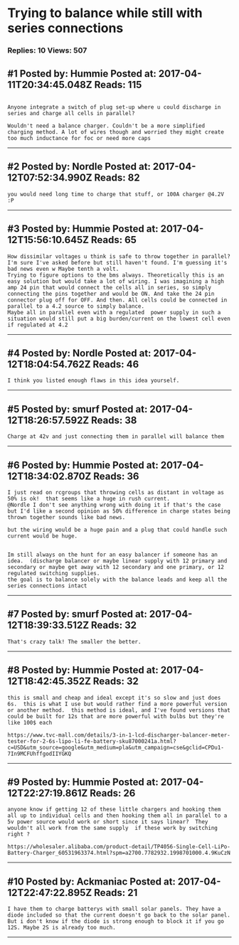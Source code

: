 # Trying to balance while still with series connections

### Replies: 10 Views: 507

## \#1 Posted by: Hummie Posted at: 2017-04-11T20:34:45.048Z Reads: 115

```

Anyone integrate a switch of plug set-up where u could discharge in series and charge all cells in parallel?

Wouldn't need a balance charger. Couldn't be a more simplified charging method. A lot of wires though and worried they might create too much inductance for foc or need more caps
```

---
## \#2 Posted by: Nordle Posted at: 2017-04-12T07:52:34.990Z Reads: 82

```
you would need long time to charge that stuff, or 100A charger @4.2V :P
```

---
## \#3 Posted by: Hummie Posted at: 2017-04-12T15:56:10.645Z Reads: 65

```
How dissimilar voltages u think is safe to throw together in parallel?  I'm sure I've asked before but still haven't found. I'm guessing it's bad news even w Maybe tenth a volt.  
Trying to figure options to the bms always. Theoretically this is an easy solution but would take a lot of wiring. I was imagining a high amp 24 pin that would connect the cells all in series, so simply connecting the pins together and would be ON. And take the 24 pin connector plug off for OFF. And then. All cells could be connected in parallel to a 4.2 source to simply balance.  
Maybe all in parallel even with a regulated  power supply in such a situation would still put a big burden/current on the lowest cell even if regulated at 4.2
```

---
## \#4 Posted by: Nordle Posted at: 2017-04-12T18:04:54.762Z Reads: 46

```
I think you listed enough flaws in this idea yourself.
```

---
## \#5 Posted by: smurf Posted at: 2017-04-12T18:26:57.592Z Reads: 38

```
Charge at 42v and just connecting them in parallel will balance them
```

---
## \#6 Posted by: Hummie Posted at: 2017-04-12T18:34:02.870Z Reads: 36

```
I just read on rcgroups that throwing cells as distant in voltage as 50% is ok!  that seems like a huge in rush current.  
@Nordle I don't see anything wrong with doing it if that's the case but I'd like a second opinion as 50% difference in charge states being thrown together sounds like bad news.

but the wiring would be a huge pain and a plug that could handle such current would be huge.


Im still always on the hunt for an easy balancer if someone has an idea.  (discharge balancer or maybe linear supply with 12 primary and secondary or maybe get away with 12 secondary and one primary, or 12 regulated switching supplies.  
the goal is to balance solely with the balance leads and keep all the series connections intact
```

---
## \#7 Posted by: smurf Posted at: 2017-04-12T18:39:33.512Z Reads: 32

```
That's crazy talk! The smaller the better.
```

---
## \#8 Posted by: Hummie Posted at: 2017-04-12T18:42:45.352Z Reads: 32

```
this is small and cheap and ideal except it's so slow and just does 6s.  this is what I use but would rather find a more powerful version or another method.  this method is ideal, and I've found versions that could be built for 12s that are more powerful with bulbs but they're like 100$ each

https://www.tvc-mall.com/details/3-in-1-lcd-discharger-balancer-meter-tester-for-2-6s-lipo-li-fe-battery-sku87000241a.html?c=USD&utm_source=google&utm_medium=pla&utm_campaign=cse&gclid=CPDu1-7In9MCFUhffgodIIYGKQ
```

---
## \#9 Posted by: Hummie Posted at: 2017-04-12T22:27:19.861Z Reads: 26

```
anyone know if getting 12 of these little chargers and hooking them all up to individual cells and then hooking them all in parallel to a 5v power source would work or short since it says linear?  They wouldn't all work from the same supply  if these work by switching right ?

https://wholesaler.alibaba.com/product-detail/TP4056-Single-Cell-LiPo-Battery-Charger_60531963374.html?spm=a2700.7782932.1998701000.4.9KuCzN
```

---
## \#10 Posted by: Ackmaniac Posted at: 2017-04-12T22:47:22.895Z Reads: 21

```
I have them to charge batterys with small solar panels. They have a diode included so that the current doesn't go back to the solar panel. But i don't know if the diode is strong enough to block it if you go 12S. Maybe 2S is already too much.
```

---
